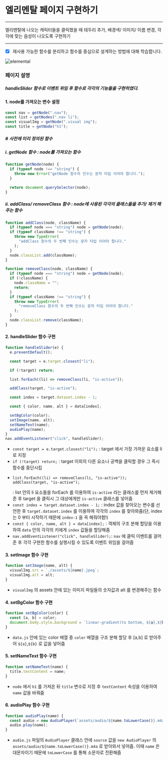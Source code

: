 # 엘리멘탈 페이지 구현하기

---

엘리멘탈에 나오는 캐릭터들을 클릭했을 때 테두리 추가, 배경색/ 이미지/ 이름 변경, 각각에 맞는 음성이 나오도록 구현하기

---

- [x] 재사용 가능한 함수를 분리하고 함수를 중심으로 설계하는 방법에 대해 학습합니다.

![elemental](https://github.com/jisulee97/js-homework/assets/118723315/6b1b884f-4e97-48a9-b2f3-957c22ef7255)

### 페이지 설명

##### handleSlider 함수로 이벤트 위임 후 함수로 각각의 기능들을 구현하였다.

#### 1. node를 가져오는 변수 설정

```js
const nav = getNode(".nav");
const list = getNodes(".nav li");
const visualImg = getNode(".visual img");
const title = getNode("h1");
```

##### # 사전에 미리 정의된 함수

##### i. getNode 함수 : node를 가져오는 함수

```js
function getNode(node) {
  if (typeof node !== "string") {
    throw new Error("getNode 함수의 인수는 문자 타입 이어야 합니다.");
  }

  return document.querySelector(node);
}
```

##### ii. addClass/ removeClass 함수 : node에 사용된 각각의 클래스들을 추가/ 제거 해주는 함수

```js
function addClass(node, className) {
  if (typeof node === "string") node = getNode(node);
  if (typeof className !== "string") {
    throw new TypeError(
      "addClass 함수의 두 번째 인수는 문자 타입 이어야 합니다."
    );
  }
  node.classList.add(className);
}
```

```js
function removeClass(node, className) {
  if (typeof node === "string") node = getNode(node);
  if (!className) {
    node.className = "";
    return;
  }
  if (typeof className !== "string") {
    throw new TypeError(
      "removeClass 함수의 두 번째 인수는 문자 타입 이어야 합니다."
    );
  }
  node.classList.remove(className);
}
```

#### 2. handleSlider 함수 구현

```js
function handleSlider(e) {
  e.preventDefault();

  const target = e.target.closest("li");

  if (!target) return;

  list.forEach((li) => removeClass(li, "is-active"));

  addClass(target, "is-active");

  const index = target.dataset.index - 1;

  const { color, name, alt } = data[index];

  setBgColor(color);
  setImage(name, alt);
  setNameText(name);
  audioPlay(name);
}
nav.addEventListener("click", handleSlider);
```

- `const target = e.target.closest("li");` : target 에서 가장 가까운 요소를 li 로 지정
- `if (!target) return;` : target 이외의 다른 요소나 공백을 클릭할 경우 그 즉시 함수를 중단시킴
- ```
  list.forEach((li) => removeClass(li, "is-active"));
  addClass(target, "is-active");
  ```
  : list 안의 li 요소들을 forEach 를 이용하여 `is-active` 라는 클래스를 먼저 제거해준 후 target 을 클릭시 그 대상에게만 `is-active` 클래스를 넣어줌
- `const index = target.dataset.index - 1;` : index 값을 찾아오는 변수를 선언한 후 `target.dataset.index` 를 이용하여 각각의 `index` 를 찾아와줌(단, index 는 0 부터 시작하기 때문에 `index-1` 을 꼭 해줘야함!)
- `const { color, name, alt } = data[index];` : 객체의 구조 분해 할당을 이용하여 `data` 안의 각각의 키에게 `index` 값들을 할당해줌
- `nav.addEventListener("click", handleSlider);`: `nav` 에 클릭 이벤트를 걸어준 후 각각 구현한 함수를 실행시킬 수 있도록 이벤트 위임을 걸어줌

#### 3. setImage 함수 구현

```js
function setImage(name, alt) {
  visualImg.src = `./assets/${name}.jpeg`;
  visualImg.alt = alt;
}
```

- `visualImg` 의 assets 안에 있는 이미지 파일들의 숫자값과 alt 를 변경해주는 함수

#### 4. setBgColor 함수 구현

```js
function setBgColor(color) {
  const [a, b] = color;
  document.body.style.background = `linear-gradient(to bottom, ${a},${b})`;
}
```

- `data.js` 안에 있는 color 배열 중 `color` 배열을 구조 분해 할당 후 [a,b] 로 받아주어 `${a}`,`${b}` 로 값을 넣어줌

#### 5. setNameText 함수 구현

```js
function setNameText(name) {
  title.textContent = name;
}
```

- `node` 에서 `h1` 를 가져온 뒤 `title` 변수로 지정 후 `textContent` 속성을 이용하여 `name` 값을 바꿔줌

#### 6. audioPlay 함수 구현

```js
function audioPlay(name) {
  const audio = new AudioPlayer(`assets/audio/${name.toLowerCase()}.m4a`);
  audio.play(name);
}
```

- `audio.js` 파일의 `AudioPlayer` 클래스 안에 `source` 값을 `new AudioPlayer` 의
  `assets/audio/${name.toLowerCase()}.m4a` 로 받아와서 넣어줌. 이때 `name` 은 대문자이기 때문에 `toLowerCase` 를 통해 소문자로 전환해줌
